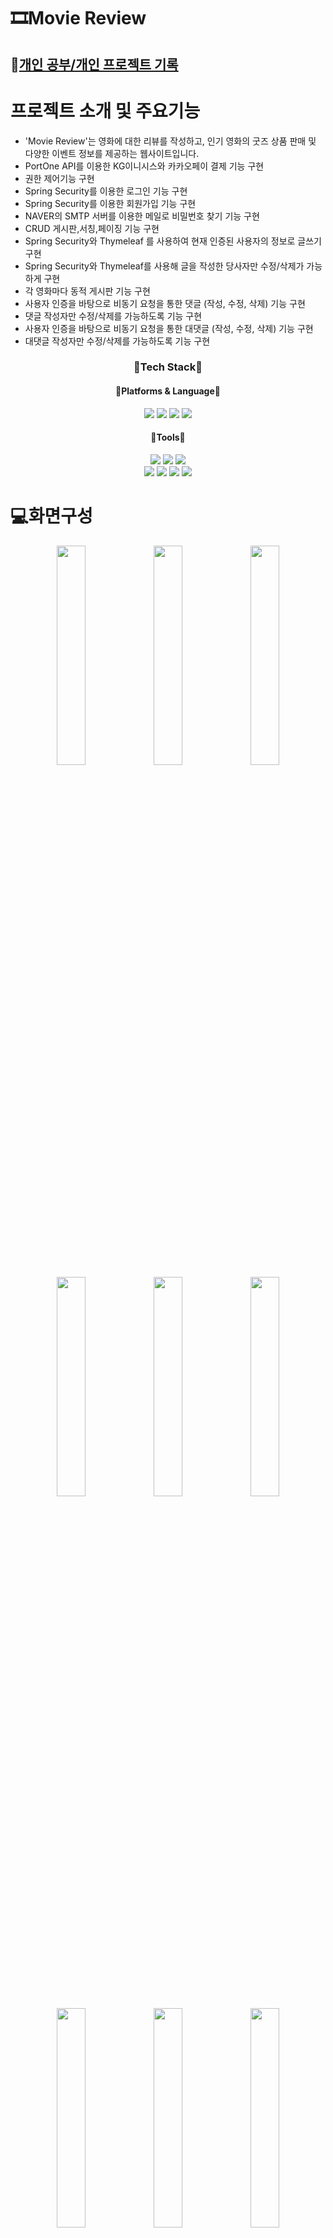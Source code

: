 <h1>🎞Movie Review</h1>
<h2>📗<a href="https://blog.naver.com/shin_418" style="03C75A">개인 공부/개인 프로젝트 기록 </a></h2>
<h1>프로젝트 소개 및 주요기능</h1>


- 'Movie Review'는 영화에 대한 리뷰를 작성하고, 인기 영화의 굿즈 상품 판매 및 다양한 이벤트 정보를 제공하는 웹사이트입니다.
- PortOne API를 이용한 KG이니시스와 카카오페이 결제 기능 구현
- 권한 제어기능 구현
- Spring Security를 이용한 로그인 기능 구현
- Spring Security를 이용한 회원가입 기능 구현
- NAVER의 SMTP 서버를 이용한 메일로 비밀번호 찾기 기능 구현
- CRUD 게시판,서칭,페이징 기능 구현
- Spring Security와 Thymeleaf 를 사용하여 현재 인증된 사용자의 정보로 글쓰기 구현
- Spring Security와 Thymeleaf를 사용해 글을 작성한 당사자만 수정/삭제가 가능하게 구현 
- 각 영화마다 동적 게시판 기능 구현
- 사용자 인증을 바탕으로 비동기 요청을 통한 댓글 (작성, 수정, 삭제) 기능 구현 
- 댓글 작성자만 수정/삭제를 가능하도록 기능 구현 
- 사용자 인증을 바탕으로 비동기 요청을 통한 대댓글 (작성, 수정, 삭제) 기능 구현
- 대댓글 작성자만 수정/삭제를 가능하도록 기능 구현





<div align="center">
  <h3>🎉Tech Stack🎉</h3>
  <h4>🌈Platforms & Language🌈</h4>
  <div>
    <img src="https://img.shields.io/badge/JAVA-FF7328?style=flat&logo=JAVA&logoColor=white"/>
    <img src="https://img.shields.io/badge/JavaScript-F7DF1E?style=flat&logo=JavaScript&logoColor=white"/>
    <img src="https://img.shields.io/badge/HTML5-E34F26?style=flat&logo=HTML5&logoColor=white"/>
    <img src="https://img.shields.io/badge/CSS3-1572B6?style=flat&logo=CSS3&logoColor=white"/>
  </div>
  <h4>🧰Tools🧰</h4>
  <div>
    <img src="https://img.shields.io/badge/spring-6DB33F?style=flat&logo=spring&logoColor=white"/>
    <img src="https://img.shields.io/badge/Spring Boot-6DB33F?style=flat&logo=Spring Boot&logoColor=white"/>
    <img src="https://img.shields.io/badge/Thymeleaf-005F0F?style=flat&logo=Thymeleaf&logoColor=white"/>
  </div>
  <div>
    <img src="https://img.shields.io/badge/Mybatis-0467DF?style=flat&logo=Mybatis&logoColor=white"/>
    <img src="https://img.shields.io/badge/Gradle-02303A?style=flat&logo=Gradle&logoColor=white"/>
    <img src="https://img.shields.io/badge/bootstrap-%238511FA.svg?style=for-the-badge&logo=bootstrap&logoColor=white"/>
    <img src="https://img.shields.io/badge/mysql-4479A1.svg?style=for-the-badge&logo=mysql&logoColor=white"/>
  </div>
</div>





<h1>💻화면구성</h1>
<div align="center">
<img width="30%" src="https://github.com/user-attachments/assets/adcd5582-f1b2-411b-87d4-458c289f1dea">
<img width="30%" src="https://github.com/user-attachments/assets/34dbfd10-9b8d-4479-9f47-b4e959b98142">
<img width="30%" src="https://github.com/user-attachments/assets/718c2f0e-7ff1-48cc-ac9c-99f5fa9a2a9b">
<img width="30%" src="https://github.com/user-attachments/assets/82f119e7-b597-449f-b07c-25df52b3ca3f">
<img width="30%" src="https://github.com/user-attachments/assets/ae9c3f4c-d8bf-4594-b310-b113eb237751">
<img width="30%" src="https://github.com/user-attachments/assets/4b85438e-d0a2-47c0-8d86-4bbe202a0974">
<img width="30%" src="https://github.com/user-attachments/assets/20dbb83b-6d43-48a3-a348-dd251675d68d">
<img width="30%" src="https://github.com/user-attachments/assets/8ce727b5-c563-4fc1-ab28-fbea3dd0230e">
<img width="30%" src="https://github.com/user-attachments/assets/fca3dd0b-b48b-4e10-8a0c-a91edd676f0e">
<img width="30%" src="https://github.com/user-attachments/assets/40f3ddfd-4e12-41e6-a1a6-ca373602bdb8">
<img width="30%" src="https://github.com/user-attachments/assets/bca7e180-8482-4ea2-a4a2-98ca64798e0e">
<img width="30%" src="https://github.com/user-attachments/assets/aa4d7cde-0f53-45ea-b757-cc3cc08ada67">
</div>


# ✏주요기능

### 메인페이지 
- 각 기능(도메인)별 이동, 로그인, 회원가입, 게시글, 굿즈스토어, 이벤트페이지 이동 가능

### 로그인, 회원가입 페이지 
- Spring Security를 이용한 로그인 구현
- Spring Security를 이용한 회원가입 구현
- Naver SMTP서버를 활용한 메일로 비밀번호 찾기 구현

### 결제페이지 
- javascript를 사용하여 수량만큼 총 상품 금액이 변동하는 것을 동적으로 구현
- PortOne API를 이용한 KG이니시스와 카카오페이 결제 기능 구현
- 결제완료 시 결제된 상세주문내역을 Thymeleaf 구현

### 게시판 페이지 
- 각 영화마다 동적게시판 구현
- 삭제 및 수정 기능 구현
- 서칭/필터링/페이징 기능 구현 
- Spring Security와 Thymeleaf 를 사용하여 현재 인증된 사용자의 정보로 글쓰기 구현
- 수정/삭제도 Spring Security와 Thymeleaf를 사용해 글을 작성한 당사자만 수정/삭제가 가능하게 구현

### 댓글 기능 
- 사용자 인증을 바탕으로 비동기 요청을 통한 댓글 수정/삭제 기능 구현
- 댓글 작성자만 수정/삭제를 가능하도록 구현
- 사용자 인증을 바탕으로 비동기 요청을 통한 대댓글 수정/삭제 기능 구현
- 대댓글 작성자만 수정/삭제를 가능하도록 구현
- parenId를 이용해 계층 관계를 유지하여 대댓글 기능 구현 
